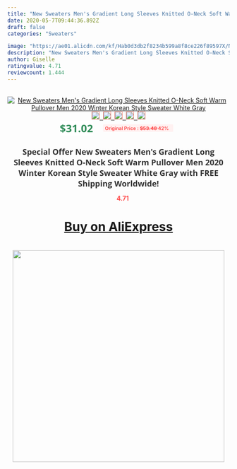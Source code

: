 ```yaml
---
title: "New Sweaters Men's Gradient Long Sleeves Knitted O-Neck Soft Warm  Pullover Men 2020 Winter Korean Style Sweater White Gray"
date: 2020-05-7T09:44:36.892Z
draft: false
categories: "Sweaters"

image: "https://ae01.alicdn.com/kf/Hab0d3db2f8234b599a8f8ce226f89597X/New-Sweaters-Men-s-Gradient-Long-Sleeves-Knitted-O-Neck-Soft-Warm-Pullover-Men-2020-Winter.jpg"
description: "New Sweaters Men's Gradient Long Sleeves Knitted O-Neck Soft Warm  Pullover Men 2020 Winter Korean Style Sweater White Gray"
author: Giselle
ratingvalue: 4.71
reviewcount: 1.444
---
```

<br>
<div style="text-align: center;">
<a href="https://s.click.aliexpress.com/e/_A9484z" target="_blank" rel="nofollow noopener noreferrer"><img alt="New Sweaters Men's Gradient Long Sleeves Knitted O-Neck Soft Warm  Pullover Men 2020 Winter Korean Style Sweater White Gray" class="magnifier-image" src="https://ae01.alicdn.com/kf/Hab0d3db2f8234b599a8f8ce226f89597X/New-Sweaters-Men-s-Gradient-Long-Sleeves-Knitted-O-Neck-Soft-Warm-Pullover-Men-2020-Winter.jpg_640x640.jpg">
<br>
<img style="border:1px solid salmon" src="https://ae01.alicdn.com/kf/Hab0d3db2f8234b599a8f8ce226f89597X/New-Sweaters-Men-s-Gradient-Long-Sleeves-Knitted-O-Neck-Soft-Warm-Pullover-Men-2020-Winter.jpg_120x120.jpg">&nbsp;&nbsp;<img style="border:1px solid salmon" src="https://ae01.alicdn.com/kf/Hca768464af8c449f8f768ae767c0e930O/New-Sweaters-Men-s-Gradient-Long-Sleeves-Knitted-O-Neck-Soft-Warm-Pullover-Men-2020-Winter.jpg_120x120.jpg">&nbsp;&nbsp;<img style="border:1px solid salmon" src="https://ae01.alicdn.com/kf/Ha3eff973091e442dacd1690976d2965fV/New-Sweaters-Men-s-Gradient-Long-Sleeves-Knitted-O-Neck-Soft-Warm-Pullover-Men-2020-Winter.jpg_120x120.jpg">&nbsp;&nbsp;<img style="border:1px solid salmon" src="https://ae01.alicdn.com/kf/He82acefd145f4195b4f01f77721d68e79/New-Sweaters-Men-s-Gradient-Long-Sleeves-Knitted-O-Neck-Soft-Warm-Pullover-Men-2020-Winter.jpg_120x120.jpg">&nbsp;&nbsp;<img style="border:1px solid salmon" src="https://ae01.alicdn.com/kf/H71578520f4c14096960f044881962f6fD/New-Sweaters-Men-s-Gradient-Long-Sleeves-Knitted-O-Neck-Soft-Warm-Pullover-Men-2020-Winter.jpg_120x120.jpg"></a></div><br0>
<div style="text-align: center;"><span style="background-color: white; border: 0px; box-sizing: border-box; color: seagreen; display: inline-block; font-family: &quot;open sans&quot; , &quot;arial&quot; , &quot;helvetica&quot; , sans-serif , &quot;heiti&quot;; font-size: 24px; font-stretch: inherit; font-weight: 700; line-height: inherit; margin: 0px 10px 0px 0px; padding: 0px; vertical-align: middle;">$31.02 </span>
<span style="background: rgb(255 , 241 , 241); border-radius: 3px; border: 0px; box-sizing: border-box; color: #ff4747; display: inline-block; font-family: inherit; font-size: 12px; font-stretch: inherit; font-style: inherit; font-variant: inherit; font-weight: 600; line-height: inherit; margin: 0px; padding: 2px 5px; transform: scale(0.9); vertical-align: middle;">Original Price : <b style="text-decoration: line-through;">$53.48 </b> 42%&nbsp;&nbsp;</span></div>
<h1 style="color: #333333; display: inline-block; font-family: &quot;open sans&quot; , &quot;arial&quot; , &quot;helvetica&quot; , sans-serif , &quot;heiti&quot;; font-size: 18px; font-stretch: inherit; font-weight: 700; text-align: center;">Special Offer New Sweaters Men's Gradient Long Sleeves Knitted O-Neck Soft Warm  Pullover Men 2020 Winter Korean Style Sweater White Gray with FREE Shipping Worldwide!</h1>
<div style="color: #ff4747; text-align: center;">
<img src="https://4.bp.blogspot.com/-M0ZcTcb-5uY/XleCXlxnR4I/AAAAAAAAAEc/OrjgMkXV1oMQFaCRZj5HQwOCBcu3w1FegCPcBGAYYCw/s1600/star.png" style="height: 15px;">&nbsp;<b>4.71</b></div>
<div class="button_cont" align="center"><a class="buynow_a" href="https://s.click.aliexpress.com/e/_A9484z" target="_blank" rel="nofollow noopener noreferrer"><H1>Buy on AliExpress</H1></a></div><br>
<div class="separator" style="clear: both; text-align: center;">
<img src="https://lh3.googleusercontent.com/-pTy5HemUv9M/XlePHvY0dAI/AAAAAAAAAE4/0nX5iRUoIWY8eMW9Dpxeirr157OZliDIgCLcBGAsYHQ/s1600/badge.gif" width="480">
</div>
